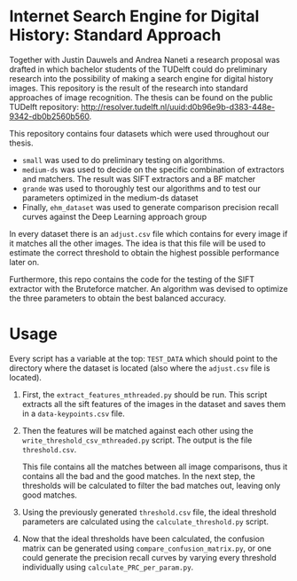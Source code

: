 # Internet Search Engine for Digital History: Standard Approach

Together with Justin Dauwels and Andrea Naneti a research proposal was drafted in which bachelor students of the TUDelft could do preliminary research into the possibility of making a search engine for digital history images. This repository is the result of the research into standard approaches of image recognition. The thesis can be found on the public TUDelft repository: http://resolver.tudelft.nl/uuid:d0b96e9b-d383-448e-9342-db0b2560b560.

This repository contains four datasets which were used throughout our thesis.
- `small` was used to do preliminary testing on algorithms.
- `medium-ds` was used to decide on the specific combination of extractors and matchers. The result was SIFT extractors and a BF matcher
- `grande` was used to thoroughly test our algorithms and to test our parameters optimized in the medium-ds dataset
- Finally, `ehm_dataset` was used to generate comparison precision recall curves against the Deep Learning approach group

In every dataset there is an `adjust.csv` file which contains for every image if it matches all the other images. The idea is that this file will be used to estimate the correct threshold to obtain the highest possible performance later on.

Furthermore, this repo contains the code for the testing of the SIFT extractor with the Bruteforce matcher. An algorithm was devised to optimize the three parameters to obtain the best balanced accuracy.
# Usage
Every script has a variable at the top: `TEST_DATA` which should point to the directory where the dataset is located (also where the `adjust.csv` file is located).

1. First, the `extract_features_mthreaded.py` should be run. This script extracts all the sift features of the images in the dataset and saves them in a `data-keypoints.csv` file.
2. Then the features will be matched against each other using the `write_threshold_csv_mthreaded.py` script. The output is the file `threshold.csv`.

   This file contains all the matches between all image comparisons, thus it contains all the bad and the good matches. In the next step, the thresholds will be calculated to filter the bad matches out, leaving only good matches.

3. Using the previously generated `threshold.csv` file, the ideal threshold parameters are calculated using the `calculate_threshold.py` script.

4. Now that the ideal thresholds have been calculated, the confusion matrix can be generated using `compare_confusion_matrix.py`, or one could generate the precision recall curves by varying every threshold individually using `calculate_PRC_per_param.py`.